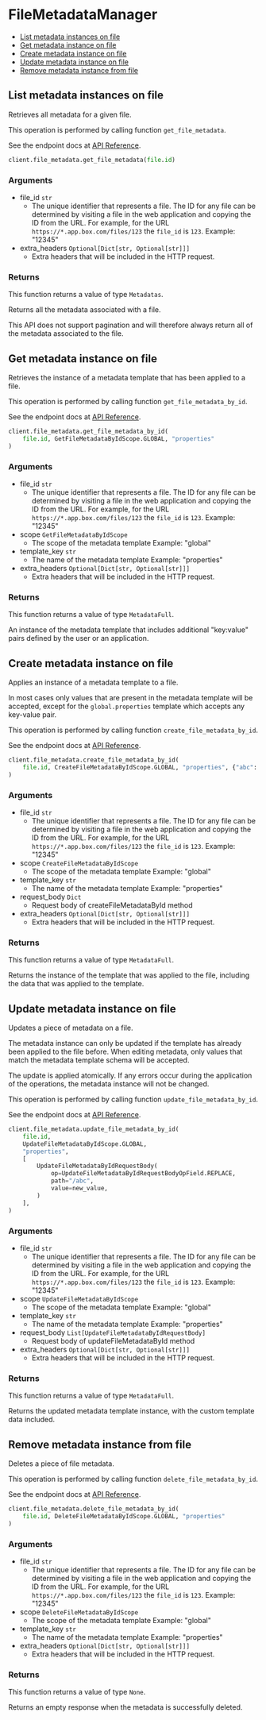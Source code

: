 # FileMetadataManager

- [List metadata instances on file](#list-metadata-instances-on-file)
- [Get metadata instance on file](#get-metadata-instance-on-file)
- [Create metadata instance on file](#create-metadata-instance-on-file)
- [Update metadata instance on file](#update-metadata-instance-on-file)
- [Remove metadata instance from file](#remove-metadata-instance-from-file)

## List metadata instances on file

Retrieves all metadata for a given file.

This operation is performed by calling function `get_file_metadata`.

See the endpoint docs at
[API Reference](https://developer.box.com/reference/get-files-id-metadata/).

<!-- sample get_files_id_metadata -->

```python
client.file_metadata.get_file_metadata(file.id)
```

### Arguments

- file_id `str`
  - The unique identifier that represents a file. The ID for any file can be determined by visiting a file in the web application and copying the ID from the URL. For example, for the URL `https://*.app.box.com/files/123` the `file_id` is `123`. Example: "12345"
- extra_headers `Optional[Dict[str, Optional[str]]]`
  - Extra headers that will be included in the HTTP request.

### Returns

This function returns a value of type `Metadatas`.

Returns all the metadata associated with a file.

This API does not support pagination and will therefore always return
all of the metadata associated to the file.

## Get metadata instance on file

Retrieves the instance of a metadata template that has been applied to a
file.

This operation is performed by calling function `get_file_metadata_by_id`.

See the endpoint docs at
[API Reference](https://developer.box.com/reference/get-files-id-metadata-id-id/).

<!-- sample get_files_id_metadata_id_id -->

```python
client.file_metadata.get_file_metadata_by_id(
    file.id, GetFileMetadataByIdScope.GLOBAL, "properties"
)
```

### Arguments

- file_id `str`
  - The unique identifier that represents a file. The ID for any file can be determined by visiting a file in the web application and copying the ID from the URL. For example, for the URL `https://*.app.box.com/files/123` the `file_id` is `123`. Example: "12345"
- scope `GetFileMetadataByIdScope`
  - The scope of the metadata template Example: "global"
- template_key `str`
  - The name of the metadata template Example: "properties"
- extra_headers `Optional[Dict[str, Optional[str]]]`
  - Extra headers that will be included in the HTTP request.

### Returns

This function returns a value of type `MetadataFull`.

An instance of the metadata template that includes
additional "key:value" pairs defined by the user or
an application.

## Create metadata instance on file

Applies an instance of a metadata template to a file.

In most cases only values that are present in the metadata template
will be accepted, except for the `global.properties` template which accepts
any key-value pair.

This operation is performed by calling function `create_file_metadata_by_id`.

See the endpoint docs at
[API Reference](https://developer.box.com/reference/post-files-id-metadata-id-id/).

<!-- sample post_files_id_metadata_id_id -->

```python
client.file_metadata.create_file_metadata_by_id(
    file.id, CreateFileMetadataByIdScope.GLOBAL, "properties", {"abc": "xyz"}
)
```

### Arguments

- file_id `str`
  - The unique identifier that represents a file. The ID for any file can be determined by visiting a file in the web application and copying the ID from the URL. For example, for the URL `https://*.app.box.com/files/123` the `file_id` is `123`. Example: "12345"
- scope `CreateFileMetadataByIdScope`
  - The scope of the metadata template Example: "global"
- template_key `str`
  - The name of the metadata template Example: "properties"
- request_body `Dict`
  - Request body of createFileMetadataById method
- extra_headers `Optional[Dict[str, Optional[str]]]`
  - Extra headers that will be included in the HTTP request.

### Returns

This function returns a value of type `MetadataFull`.

Returns the instance of the template that was applied to the file,
including the data that was applied to the template.

## Update metadata instance on file

Updates a piece of metadata on a file.

The metadata instance can only be updated if the template has already been
applied to the file before. When editing metadata, only values that match
the metadata template schema will be accepted.

The update is applied atomically. If any errors occur during the
application of the operations, the metadata instance will not be changed.

This operation is performed by calling function `update_file_metadata_by_id`.

See the endpoint docs at
[API Reference](https://developer.box.com/reference/put-files-id-metadata-id-id/).

<!-- sample put_files_id_metadata_id_id -->

```python
client.file_metadata.update_file_metadata_by_id(
    file.id,
    UpdateFileMetadataByIdScope.GLOBAL,
    "properties",
    [
        UpdateFileMetadataByIdRequestBody(
            op=UpdateFileMetadataByIdRequestBodyOpField.REPLACE,
            path="/abc",
            value=new_value,
        )
    ],
)
```

### Arguments

- file_id `str`
  - The unique identifier that represents a file. The ID for any file can be determined by visiting a file in the web application and copying the ID from the URL. For example, for the URL `https://*.app.box.com/files/123` the `file_id` is `123`. Example: "12345"
- scope `UpdateFileMetadataByIdScope`
  - The scope of the metadata template Example: "global"
- template_key `str`
  - The name of the metadata template Example: "properties"
- request_body `List[UpdateFileMetadataByIdRequestBody]`
  - Request body of updateFileMetadataById method
- extra_headers `Optional[Dict[str, Optional[str]]]`
  - Extra headers that will be included in the HTTP request.

### Returns

This function returns a value of type `MetadataFull`.

Returns the updated metadata template instance, with the
custom template data included.

## Remove metadata instance from file

Deletes a piece of file metadata.

This operation is performed by calling function `delete_file_metadata_by_id`.

See the endpoint docs at
[API Reference](https://developer.box.com/reference/delete-files-id-metadata-id-id/).

<!-- sample delete_files_id_metadata_id_id -->

```python
client.file_metadata.delete_file_metadata_by_id(
    file.id, DeleteFileMetadataByIdScope.GLOBAL, "properties"
)
```

### Arguments

- file_id `str`
  - The unique identifier that represents a file. The ID for any file can be determined by visiting a file in the web application and copying the ID from the URL. For example, for the URL `https://*.app.box.com/files/123` the `file_id` is `123`. Example: "12345"
- scope `DeleteFileMetadataByIdScope`
  - The scope of the metadata template Example: "global"
- template_key `str`
  - The name of the metadata template Example: "properties"
- extra_headers `Optional[Dict[str, Optional[str]]]`
  - Extra headers that will be included in the HTTP request.

### Returns

This function returns a value of type `None`.

Returns an empty response when the metadata is
successfully deleted.
